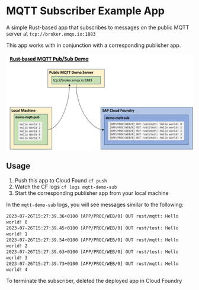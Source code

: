 # MQTT Subscriber Example App

A simple Rust-based app that subscribes to messages on the public MQTT server at `tcp://broker.emqx.io:1883`

This app works with in conjunction with a corresponding publisher app.

![MQTT Demo Pub/Sub App](https://github.com/lighthouse-no/demo-mqtt-pub/blob/main/img/architecture.png)

## Usage

1. Push this app to Cloud Found `cf push`
1. Watch the CF logs `cf logs mqtt-demo-sub`
1. Start the corresponding publisher app from your local machine

In the `mqtt-demo-sub` logs, you will see messages similar to the following:

```log
2023-07-26T15:27:39.36+0100 [APP/PROC/WEB/0] OUT rust/mqtt: Hello world! 0
2023-07-26T15:27:39.45+0100 [APP/PROC/WEB/0] OUT rust/test: Hello world! 1
2023-07-26T15:27:39.54+0100 [APP/PROC/WEB/0] OUT rust/mqtt: Hello world! 2
2023-07-26T15:27:39.63+0100 [APP/PROC/WEB/0] OUT rust/test: Hello world! 3
2023-07-26T15:27:39.73+0100 [APP/PROC/WEB/0] OUT rust/mqtt: Hello world! 4
```

To terminate the subscriber, deleted the deployed app in Cloud Foundry
